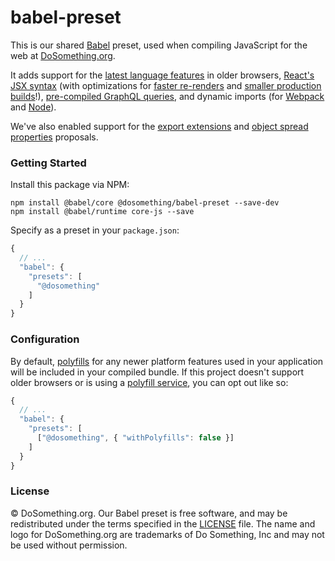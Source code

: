 # babel-preset

This is our shared [Babel](http://babeljs.io) preset, used when compiling JavaScript for the web at [DoSomething.org](https://www.dosomething.org/).

It adds support for the [latest language features](https://babeljs.io/docs/en/babel-preset-env) in older browsers, [React's JSX syntax](https://babeljs.io/docs/en/babel-preset-react) (with optimizations for [faster re-renders](https://babeljs.io/docs/en/babel-plugin-transform-react-constant-elements) and [smaller production builds](https://github.com/oliviertassinari/babel-plugin-transform-react-remove-prop-types)!), [pre-compiled GraphQL queries](https://www.apollographql.com/docs/react/recipes/babel#using-babel-plugin-graphql-tag), and dynamic imports (for [Webpack](https://babeljs.io/docs/en/babel-plugin-syntax-dynamic-import) and [Node](https://github.com/airbnb/babel-plugin-dynamic-import-node)).

We've also enabled support for the [export extensions](https://github.com/babel/babel/tree/master/packages/babel-plugin-transform-export-extensions) and [object spread properties](https://github.com/babel/babel/tree/master/packages/babel-plugin-transform-object-rest-spread) proposals.

### Getting Started
Install this package via NPM: 

```
npm install @babel/core @dosomething/babel-preset --save-dev
npm install @babel/runtime core-js --save
```

Specify as a preset in your `package.json`:

```js
{
  // ...
  "babel": {
    "presets": [
      "@dosomething"
    ]
  }
}
```

### Configuration
By default, [polyfills](https://remysharp.com/2010/10/08/what-is-a-polyfill) for any newer platform features used in your application will be included in your compiled bundle. If this project doesn't support older browsers or is using a [polyfill service](https://polyfill.io/v3/), you can opt out like so:

```js
{
  // ...
  "babel": {
    "presets": [
      ["@dosomething", { "withPolyfills": false }]
    ]
  }
}
```

### License
&copy; DoSomething.org. Our Babel preset is free software, and may be redistributed under the
terms specified in the [LICENSE](https://github.com/DoSomething/babel-preset/blob/master/LICENSE) file. The
name and logo for DoSomething.org are trademarks of Do Something, Inc and may not be used without permission.
